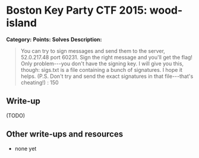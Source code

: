 # Boston Key Party CTF 2015: wood-island

**Category:** 
**Points:** 
**Solves** 
**Description:**

> You can try to sign messages and send them to the server, 52.0.217.48 port 60231. Sign the right message and you'll get the flag! Only problem---you don't have the signing key. I will give you this, though: sigs.txt is a file containing a bunch of signatures. I hope it helps. (P.S. Don't try and send the exact signatures in that file---that's cheating!) : 150

## Write-up

(TODO)

## Other write-ups and resources

* none yet